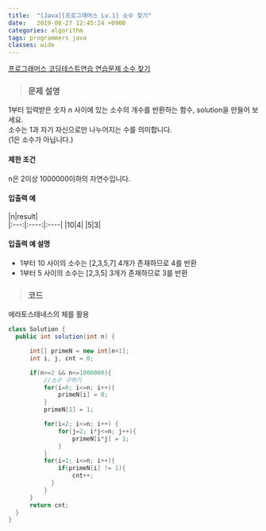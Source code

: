 ```yaml
---
title:  "[Java][프로그래머스 Lv.1] 소수 찾기"
date:   2019-08-27 12:45:24 +0900
categories: algorithm
tags: programmers java
classes: wide
---
```


[프로그래머스 코딩테스트연습 연습문제 소수 찾기](https://programmers.co.kr/learn/courses/30/lessons/12921)

> ### 문제 설명

1부터 입력받은 숫자 n 사이에 있는 소수의 개수를 반환하는 함수, solution을 만들어 보세요.  
소수는 1과 자기 자신으로만 나누어지는 수를 의미합니다.  
(1은 소수가 아닙니다.)

#### 제한 조건  
n은 2이상 1000000이하의 자연수입니다.  

#### 입출력 예  

|n|result|  
|:---:|:----:|:----|
|10|4|
|5|3|

#### 입출력 예 설명  

- 1부터 10 사이의 소수는 [2,3,5,7] 4개가 존재하므로 4를 반환  
- 1부터 5 사이의 소수는 [2,3,5] 3개가 존재하므로 3를 반환  


> ### 코드  

에라토스테네스의 체를 활용


```java
class Solution {
  public int solution(int n) {

      int[] primeN = new int[n+1];
      int i, j, cnt = 0;

      if(n>=2 && n<=1000000){
          //소수 구하기
          for(i=0; i<=n; i++){
              primeN[i] = 0;
          }
          primeN[1] = 1;

          for(i=2; i<=n; i++) {
              for(j=2; i*j<=n; j++){
                  primeN[i*j] = 1;
              }
          }
          for(i=1; i<=n; i++){
              if(primeN[i] != 1){
                  cnt++;
            }
          }
      }
      return cnt;
  }
}
```
